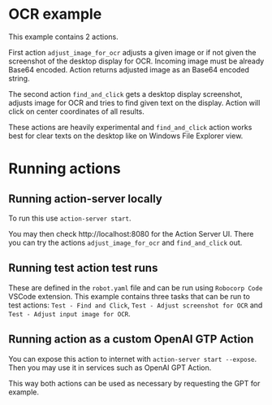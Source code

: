 # OCR example

This example contains 2 actions.

First action `adjust_image_for_ocr` adjusts a given image or if not given the screenshot of the desktop display for OCR. Incoming image must be already Base64 encoded. Action returns adjusted image as an Base64 encoded string.

The second action `find_and_click` gets a desktop display screenshot, adjusts image for OCR and tries to find given text on the display. Action will click on center coordinates of all results.

These actions are heavily experimental and `find_and_click` action works best for clear texts on the desktop like on Windows File Explorer view.

# Running actions

## Running action-server locally

To run this use `action-server start`.

You may then check http://localhost:8080 for the Action Server UI.
There you can try the actions `adjust_image_for_ocr` and `find_and_click` out.

## Running test action test runs

These are defined in the `robot.yaml` file and can be run using `Robocorp Code` VSCode extension.
This example contains three tasks that can be run to test actions: `Test - Find and Click`, `Test - Adjust screenshot for OCR` and `Test - Adjust input image for OCR`.

## Running action as a custom OpenAI GTP Action

You can expose this action to internet with `action-server start --expose`.
Then you may use it in services such as OpenAI GPT Action.

This way both actions can be used as necessary by requesting the GPT for example.
